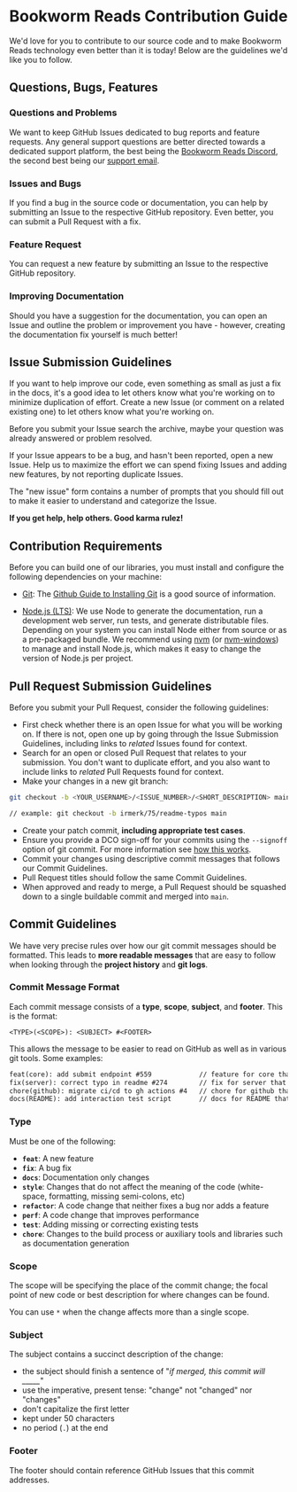 # Bookworm Reads Contribution Guide

We'd love for you to contribute to our source code and to make Bookworm Reads technology even better than it is today! Below are the guidelines we'd like you to follow.

## Questions, Bugs, Features

### Questions and Problems

We want to keep GitHub Issues dedicated to bug reports and feature requests. Any general support questions are better directed towards a dedicated support platform, the best being the [Bookworm Reads Discord][discord], the second best being our [support email][support-email].

### Issues and Bugs

If you find a bug in the source code or documentation, you can help by submitting an Issue to the respective GitHub repository. Even better, you can submit a Pull Request with a fix.

### Feature Request

You can request a new feature by submitting an Issue to the respective GitHub repository.

### Improving Documentation

Should you have a suggestion for the documentation, you can open an Issue and outline the problem or improvement you have - however, creating the documentation fix yourself is much better!

## Issue Submission Guidelines

If you want to help improve our code, even something as small as just a fix in the docs, it's a good idea to let others know what you're working on to minimize duplication of effort. Create a new Issue (or comment on a related existing one) to let others know what you're working on.

Before you submit your Issue search the archive, maybe your question was already answered or problem resolved.

If your Issue appears to be a bug, and hasn't been reported, open a new Issue. Help us to maximize the effort we can spend fixing Issues and adding new features, by not reporting duplicate Issues.

The "new issue" form contains a number of prompts that you should fill out to make it easier to understand and categorize the Issue.

**If you get help, help others. Good karma rulez!**

## Contribution Requirements

Before you can build one of our libraries, you must install and configure the following dependencies on your machine:

* [Git][git]: The [Github Guide to Installing Git][git-setup] is a good source of information.

* [Node.js (LTS)][node]: We use Node to generate the documentation, run a development web server, run tests, and generate distributable files. Depending on your system you can install Node either from source or as a pre-packaged bundle. We recommend using [nvm][nvm] (or [nvm-windows][nvm-windows]) to manage and install Node.js, which makes it easy to change the version of Node.js per project.

## Pull Request Submission Guidelines

Before you submit your Pull Request, consider the following guidelines:

* First check whether there is an open Issue for what you will be working on. If there is not, open one up by going through the Issue Submission Guidelines, including links to _related_ Issues found for context.
* Search for an open or closed Pull Request that relates to your submission. You don't want to duplicate effort, and you also want to include links to _related_ Pull Requests found for context.
* Make your changes in a new git branch:

```sh
git checkout -b <YOUR_USERNAME>/<ISSUE_NUMBER>/<SHORT_DESCRIPTION> main

// example: git checkout -b irmerk/75/readme-typos main
```

* Create your patch commit, **including appropriate test cases**.
* Ensure you provide a DCO sign-off for your commits using the `--signoff` option of git commit. For more information see [how this works][dcohow].
* Commit your changes using descriptive commit messages that follows our Commit Guidelines.
* Pull Request titles should follow the same Commit Guidelines.
* When approved and ready to merge, a Pull Request should be squashed down to a single buildable commit and merged into `main`.


## Commit Guidelines

We have very precise rules over how our git commit messages should be formatted. This leads to **more readable messages** that are easy to follow when looking through the **project history** and **git logs**.

### Commit Message Format
Each commit message consists of a **type**, **scope**, **subject**, and **footer**. This is the format:

```shell
<TYPE>(<SCOPE>): <SUBJECT> #<FOOTER>
```

This allows the message to be easier to read on GitHub as well as in various git tools. Some examples:

```md
feat(core): add submit endpoint #559            // feature for core that will add a submission endpoint, from issue #559
fix(server): correct typo in readme #274        // fix for server that will correct typo in readme, from issue #274
chore(github): migrate ci/cd to gh actions #4   // chore for github that will migrate ci/cd to gh actions, from issue #4
docs(README): add interaction test script       // docs for README that will add interaction test script, from no issue
```

### Type
Must be one of the following:

* **`feat`**: A new feature
* **`fix`**: A bug fix
* **`docs`**: Documentation only changes
* **`style`**: Changes that do not affect the meaning of the code (white-space, formatting, missing semi-colons, etc)
* **`refactor`**: A code change that neither fixes a bug nor adds a feature
* **`perf`**: A code change that improves performance
* **`test`**: Adding missing or correcting existing tests
* **`chore`**: Changes to the build process or auxiliary tools and libraries such as documentation generation

### Scope
The scope will be specifying the place of the commit change; the focal point of new code or best description for where changes can be found.

You can use `*` when the change affects more than a single scope.

### Subject
The subject contains a succinct description of the change:

* the subject should finish a sentence of "*if merged, this commit will _____*"
* use the imperative, present tense: "change" not "changed" nor "changes"
* don't capitalize the first letter
* kept under 50 characters
* no period (`.`) at the end

### Footer
The footer should contain reference GitHub Issues that this commit addresses.

[discord]: https://discord.gg/7skRJ9nBxn
[support-email]: mailto:support@bookwormreads.co

[git]: http://git-scm.com/
[git-setup]: https://help.github.com/en/articles/set-up-git
[node]: https://nodejs.org/en/
[nvm]: https://github.com/creationix/nvm
[nvm-windows]: https://github.com/coreybutler/nvm-windows

[dcohow]: https://github.com/probot/dco#how-it-works

